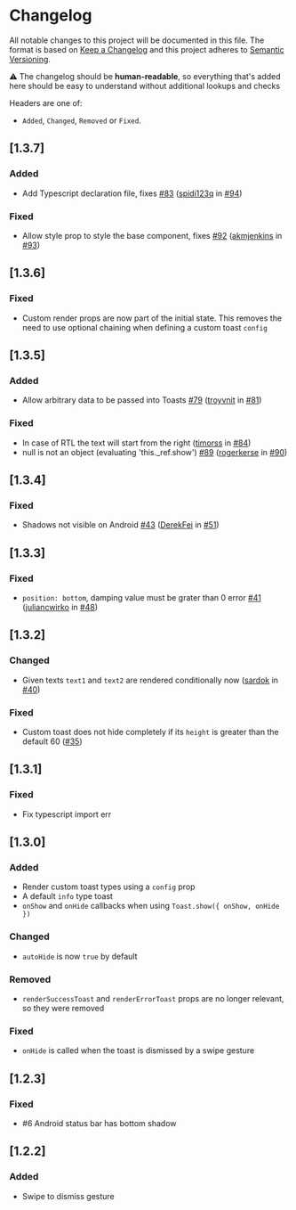 # Changelog

All notable changes to this project will be documented in this file. The format is based on [Keep a Changelog](http://keepachangelog.com/en/1.0.0/)
and this project adheres to [Semantic Versioning](http://semver.org/spec/v2.0.0.html).

⚠️ The changelog should be **human-readable**, so everything that's added here should be easy to understand without additional lookups and checks

Headers are one of:

- `Added`, `Changed`, `Removed` or `Fixed`.

## [1.3.7]

### Added

- Add Typescript declaration file, fixes [#83](https://github.com/calintamas/react-native-toast-message/issues/83) ([spidi123q](https://github.com/spidi123q) in [#94](https://github.com/calintamas/react-native-toast-message/pull/94))

### Fixed

- Allow style prop to style the base component, fixes [#92](https://github.com/calintamas/react-native-toast-message/issues/92) ([akmjenkins](https://github.com/akmjenkins) in [#93](https://github.com/calintamas/react-native-toast-message/pull/93))

## [1.3.6]

### Fixed

- Custom render props are now part of the initial state. This removes the need to use optional chaining when defining a custom toast `config`

## [1.3.5]

### Added

- Allow arbitrary data to be passed into Toasts [#79](https://github.com/calintamas/react-native-toast-message/issues/79) ([troyvnit](https://github.com/troyvnit) in [#81](https://github.com/calintamas/react-native-toast-message/pull/81))

### Fixed

- In case of RTL the text will start from the right ([timorss](https://github.com/timorss) in [#84](https://github.com/calintamas/react-native-toast-message/pull/84))
- null is not an object (evaluating 'this.\_ref.show') [#89](https://github.com/calintamas/react-native-toast-message/issues/89) ([rogerkerse](https://github.com/rogerkerse) in [#90](https://github.com/calintamas/react-native-toast-message/pull/90))

## [1.3.4]

### Fixed

- Shadows not visible on Android [#43](https://github.com/calintamas/react-native-toast-message/issues/43) ([DerekFei](https://github.com/DerekFei) in [#51](https://github.com/calintamas/react-native-toast-message/pull/51))

## [1.3.3]

### Fixed

- `position: bottom`, damping value must be grater than 0 error [#41](https://github.com/calintamas/react-native-toast-message/issues/41) ([juliancwirko](https://github.com/juliancwirko) in [#48](https://github.com/calintamas/react-native-toast-message/pull/48))

## [1.3.2]

### Changed

- Given texts `text1` and `text2` are rendered conditionally now ([sardok](https://github.com/sardok) in [#40](https://github.com/calintamas/react-native-toast-message/pull/40))

### Fixed

- Custom toast does not hide completely if its `height` is greater than the default 60 ([#35](https://github.com/calintamas/react-native-toast-message/issues/35))

## [1.3.1]

### Fixed

- Fix typescript import err

## [1.3.0]

### Added

- Render custom toast types using a `config` prop
- A default `info` type toast
- `onShow` and `onHide` callbacks when using `Toast.show({ onShow, onHide })`

### Changed

- `autoHide` is now `true` by default

### Removed

- `renderSuccessToast` and `renderErrorToast` props are no longer relevant, so they were removed

### Fixed

- `onHide` is called when the toast is dismissed by a swipe gesture

## [1.2.3]

### Fixed

- #6 Android status bar has bottom shadow

## [1.2.2]

### Added

- Swipe to dismiss gesture
